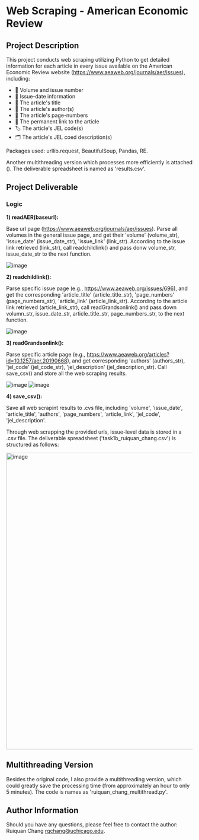 # Web Scraping - American Economic Review

## Project Description

This project conducts web scraping utilizing Python to get detailed information for each article in every issue available on the American Economic Review website (https://www.aeaweb.org/journals/aer/issues), including:

- 📖 Volume and issue number
- 📅 Issue-date information
- 📄 The article's title
- 👤 The article's author(s)
- 🔢 The article's page-numbers
- 🔗 The permanent link to the article
- 🏷 The article's JEL code(s)
- 🗂 The article's JEL coed description(s)

Packages used: urllib.request, BeautifulSoup, Pandas, RE. 

Another multithreading version which processes more efficiently is attached (). The deliverable spreadsheet is named as 'results.csv'.

## Project Deliverable

### Logic

**1) readAER(baseurl):** 

Base url page (https://www.aeaweb.org/journals/aer/issues). Parse all volumes in the general issue page, and get their 'volume' (volume_str), 'issue_date' (issue_date_str), 'issue_link' (link_str). According to the issue link retrieved (link_str), call readchildlink() and pass donw volume_str, issue_date_str to the next function.

![image](https://user-images.githubusercontent.com/102669789/193464752-0fb59ee1-97ec-4523-8bf6-86b978335100.png)

**2) readchildlink():** 

Parse specific issue page (e.g., https://www.aeaweb.org/issues/696), and get the corresponding 'article_title' (article_title_str), 'page_numbers' (page_numbers_str), 'article_link' (article_link_str). According to the article link retrieved (article_link_str), call readGrandsonlink() and pass down volumn_str, issue_date_str, article_title_str, page_numbers_str, to the next function.

![image](https://user-images.githubusercontent.com/102669789/193464806-7695470f-7125-4499-82c4-cc03fc14f5c2.png)

**3) readGrandsonlink():**

Parse specific article page (e.g., https://www.aeaweb.org/articles?id=10.1257/aer.20190668), and get corresponding 'authors' (authors_str), 'jel_code' (jel_code_str), 'jel_description' (jel_description_str). Call save_csv() and store all the web scraping results.

![image](https://user-images.githubusercontent.com/102669789/193464851-f086f841-43b1-4f04-8cad-1f7322779091.png)
![image](https://user-images.githubusercontent.com/102669789/193464910-e234db7e-fb63-4cca-b9ba-3605627de32c.png)

**4) save_csv():**

Save all web scrapint results to .cvs file, including 'volume', 'issue_date', 'article_title', 'authors', 'page_numbers', 'article_link', 'jel_code', 'jel_description'.

Through web scrapping the provided urls, issue-level data is stored in a .csv file. The deliverable spreadsheet ('task1b_ruiquan_chang.csv') is structured as follows:

<img width="800" alt="image" src="https://user-images.githubusercontent.com/102669789/193464634-3e7efbd8-d630-4423-9fcb-cb79648f8bb3.png">

## Multithreading Version

Besides the original code, I also provide a multithreading version, which could greatly save the processing time (from approximately an hour to only 5 minutes). The code is names as 'ruiquan_chang_multithread.py'.

## Author Information

Should you have any questions, please feel free to contact the author: Ruiquan Chang <rqchang@uchicago.edu>.
